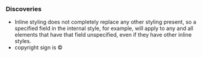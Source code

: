 ### Discoveries
* Inline styling does not completely replace any other styling present, so a specified field in the internal style, for example, will apply to any and all elements that have that field unspecified, even if they have other inline styles. 
* copyright sign is &copy;